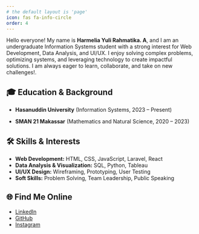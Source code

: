 ```yaml
---
# the default layout is 'page'
icon: fas fa-info-circle
order: 4
---
```


Hello everyone! My name is **Harmelia Yuli Rahmatika. A**, and I am an undergraduate Information Systems student with a strong interest for Web Development, Data Analysis, and UI/UX. I enjoy solving complex problems, optimizing systems, and leveraging technology to create impactful solutions. I am always eager to learn, collaborate, and take on new challenges!.

## 🎓 Education & Background

- **Hasanuddin University** (Information Systems, 2023 – Present)  
  

- **SMAN 21 Makassar** (Mathematics and Natural Science, 2020 – 2023)


## 🛠️ Skills & Interests

- **Web Development:** HTML, CSS, JavaScript, Laravel, React 
- **Data Analysis & Visualization:** SQL, Python, Tableau  
- **UI/UX Design:** Wireframing, Prototyping, User Testing  
- **Soft Skills:** Problem Solving, Team Leadership, Public Speaking  


## 🌐 Find Me Online

- [LinkedIn](https://www.linkedin.com/in/harmeliarahmatika/)
- [GitHub](https://github.com/harmeliayra17)
- [Instagram](https://www.instagram.com/harmeliayra/)